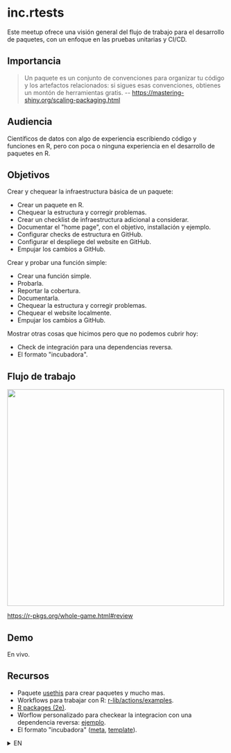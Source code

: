 # inc.rtests

Este meetup ofrece una visión general del flujo de trabajo para el desarrollo de paquetes, con un enfoque en las pruebas unitarias y CI/CD.

## Importancia

> Un paquete es un conjunto de convenciones para organizar tu código y los artefactos relacionados: si sigues esas convenciones, obtienes un montón de herramientas gratis.
> -- https://mastering-shiny.org/scaling-packaging.html

## Audiencia

Científicos de datos con algo de experiencia escribiendo código y funciones en R, pero con poca o ninguna experiencia en el desarrollo de paquetes en R.

## Objetivos

Crear y chequear la infraestructura básica de un paquete:

- Crear un paquete en R.
- Chequear la estructura y corregir problemas.
- Crear un checklist de infraestructura adicional a considerar.
- Documentar el "home page", con el objetivo, installación y ejemplo.
- Configurar checks de estructura en GitHub.
- Configurar el despliege del website en GitHub.
- Empujar los cambios a GitHub.

Crear y probar una función simple:

- Crear una función simple.
- Probarla.
- Reportar la cobertura.
- Documentarla.
- Chequear la estructura y corregir problemas.
- Chequear el website localmente.
- Empujar los cambios a GitHub.

Mostrar otras cosas que hicimos pero que no podemos cubrir hoy:

* Check de integración para una dependencias reversa.
* El formato "incubadora".

## Flujo de trabajo

<img src=https://github.com/user-attachments/assets/aabb5a62-7f4b-4767-b1d7-52130c395531 width=500>

https://r-pkgs.org/whole-game.html#review

## Demo

En vivo.

## Recursos

* Paquete [usethis](https://usethis.r-lib.org/reference/index.html) para crear paquetes y mucho mas.
* Workflows para trabajar con R: [r-lib/actions/examples](https://github.com/r-lib/actions/tree/v2/examples#example-workflows).
* [R packages (2e)](https://r-pkgs.org/).
* Worflow personalizado para checkear la integracion con una dependencia reversa: [ejemplo](https://github.com/ixpantia/tower/pull/14/files#diff-8fe6f19b5ce17649a885f3ad91e83f63c1ca2dc91dbcd00fa3bd7e242f80dda7).
* El formato "incubadora" ([meta](https://github.com/dsincubator/meta), [template](https://github.com/dsincubator/template)).



<details>
<summary>EN</summary>

TODO

</details>
